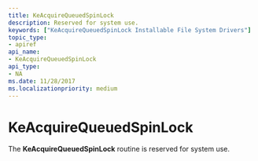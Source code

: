 ```yaml
---
title: KeAcquireQueuedSpinLock
description: Reserved for system use.
keywords: ["KeAcquireQueuedSpinLock Installable File System Drivers"]
topic_type:
- apiref
api_name:
- KeAcquireQueuedSpinLock
api_type:
- NA
ms.date: 11/28/2017
ms.localizationpriority: medium
---
```


# KeAcquireQueuedSpinLock





The **KeAcquireQueuedSpinLock** routine is reserved for system use.

 

 





